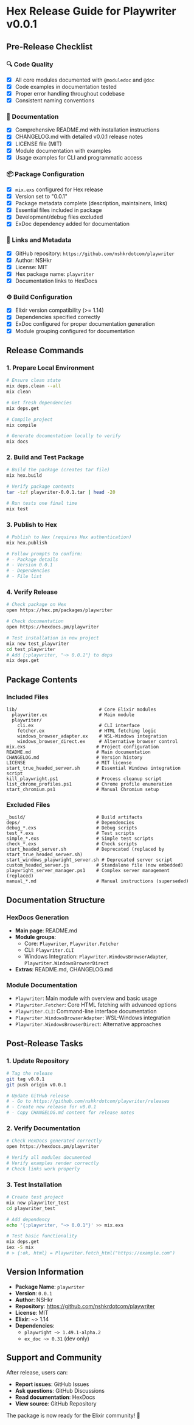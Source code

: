 # Hex Release Guide for Playwriter v0.0.1

## Pre-Release Checklist

### 🔍 Code Quality
- [x] All core modules documented with `@moduledoc` and `@doc`
- [x] Code examples in documentation tested
- [x] Proper error handling throughout codebase
- [x] Consistent naming conventions

### 📝 Documentation
- [x] Comprehensive README.md with installation instructions
- [x] CHANGELOG.md with detailed v0.0.1 release notes
- [x] LICENSE file (MIT)
- [x] Module documentation with examples
- [x] Usage examples for CLI and programmatic access

### 📦 Package Configuration
- [x] `mix.exs` configured for Hex release
- [x] Version set to "0.0.1"
- [x] Package metadata complete (description, maintainers, links)
- [x] Essential files included in package
- [x] Development/debug files excluded
- [x] ExDoc dependency added for documentation

### 🔗 Links and Metadata
- [x] GitHub repository: `https://github.com/nshkrdotcom/playwriter`
- [x] Author: NSHkr
- [x] License: MIT
- [x] Hex package name: `playwriter`
- [x] Documentation links to HexDocs

### ⚙️ Build Configuration
- [x] Elixir version compatibility (>= 1.14)
- [x] Dependencies specified correctly
- [x] ExDoc configured for proper documentation generation
- [x] Module grouping configured for documentation

## Release Commands

### 1. Prepare Local Environment

```bash
# Ensure clean state
mix deps.clean --all
mix clean

# Get fresh dependencies
mix deps.get

# Compile project
mix compile

# Generate documentation locally to verify
mix docs
```

### 2. Build and Test Package

```bash
# Build the package (creates tar file)
mix hex.build

# Verify package contents
tar -tzf playwriter-0.0.1.tar | head -20

# Run tests one final time
mix test
```

### 3. Publish to Hex

```bash
# Publish to Hex (requires Hex authentication)
mix hex.publish

# Follow prompts to confirm:
# - Package details
# - Version 0.0.1
# - Dependencies
# - File list
```

### 4. Verify Release

```bash
# Check package on Hex
open https://hex.pm/packages/playwriter

# Check documentation
open https://hexdocs.pm/playwriter

# Test installation in new project
mix new test_playwriter
cd test_playwriter
# Add {:playwriter, "~> 0.0.1"} to deps
mix deps.get
```

## Package Contents

### Included Files
```
lib/                              # Core Elixir modules
  playwriter.ex                   # Main module
  playwriter/
    cli.ex                        # CLI interface  
    fetcher.ex                    # HTML fetching logic
    windows_browser_adapter.ex    # WSL-Windows integration
    windows_browser_direct.ex     # Alternative browser control
mix.exs                          # Project configuration
README.md                        # Main documentation
CHANGELOG.md                     # Version history
LICENSE                          # MIT license
start_true_headed_server.sh      # Essential Windows integration script
kill_playwright.ps1              # Process cleanup script
list_chrome_profiles.ps1         # Chrome profile enumeration
start_chromium.ps1               # Manual Chromium setup
```

### Excluded Files
```
_build/                          # Build artifacts
deps/                            # Dependencies
debug_*.exs                      # Debug scripts
test_*.exs                       # Test scripts
simple_*.exs                     # Simple test scripts
check_*.exs                      # Check scripts
start_headed_server.sh           # Deprecated (replaced by start_true_headed_server.sh)
start_windows_playwright_server.sh # Deprecated server script
custom_headed_server.js          # Standalone file (now embedded)
playwright_server_manager.ps1    # Complex server management (replaced)
manual_*.md                      # Manual instructions (superseded)
```

## Documentation Structure

### HexDocs Generation
- **Main page**: README.md
- **Module groups**:
  - Core: `Playwriter`, `Playwriter.Fetcher`
  - CLI: `Playwriter.CLI`
  - Windows Integration: `Playwriter.WindowsBrowserAdapter`, `Playwriter.WindowsBrowserDirect`
- **Extras**: README.md, CHANGELOG.md

### Module Documentation
- `Playwriter`: Main module with overview and basic usage
- `Playwriter.Fetcher`: Core HTML fetching with advanced options
- `Playwriter.CLI`: Command-line interface documentation
- `Playwriter.WindowsBrowserAdapter`: WSL-Windows integration
- `Playwriter.WindowsBrowserDirect`: Alternative approaches

## Post-Release Tasks

### 1. Update Repository
```bash
# Tag the release
git tag v0.0.1
git push origin v0.0.1

# Update GitHub release
# - Go to https://github.com/nshkrdotcom/playwriter/releases
# - Create new release for v0.0.1
# - Copy CHANGELOG.md content for release notes
```

### 2. Verify Documentation
```bash
# Check HexDocs generated correctly
open https://hexdocs.pm/playwriter

# Verify all modules documented
# Verify examples render correctly
# Check links work properly
```

### 3. Test Installation
```bash
# Create test project
mix new playwriter_test
cd playwriter_test

# Add dependency
echo '{:playwriter, "~> 0.0.1"}' >> mix.exs

# Test basic functionality
mix deps.get
iex -S mix
# > {:ok, html} = Playwriter.fetch_html("https://example.com")
```

## Version Information

- **Package Name**: `playwriter`
- **Version**: `0.0.1`
- **Author**: NSHkr
- **Repository**: https://github.com/nshkrdotcom/playwriter
- **License**: MIT
- **Elixir**: ~> 1.14
- **Dependencies**: 
  - `playwright ~> 1.49.1-alpha.2`
  - `ex_doc ~> 0.31` (dev only)

## Support and Community

After release, users can:
- **Report issues**: GitHub Issues
- **Ask questions**: GitHub Discussions  
- **Read documentation**: HexDocs
- **View source**: GitHub Repository

The package is now ready for the Elixir community! 🎉